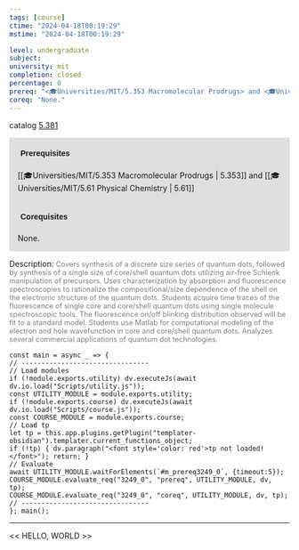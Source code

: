 ```yaml
---
tags: [course]
ctime: "2024-04-18T00:19:29"
mstime: "2024-04-18T00:19:29"

level: undergraduate
subject: 
university: mit
completion: closed
percentage: 0
prereq: "<🎓Universities/MIT/5.353 Macromolecular Prodrugs> and <🎓Universities/MIT/5.61 Physical Chemistry>"
coreq: "None."
---
```


catalog [5.381](http://student.mit.edu/catalog/m5a.html#5.381)

<span style="display: block; padding: 15px; background-color: rgb(100, 100, 100, 0.2);"><font id="m_prereq3249_0" style="display: block; font-family: Arial, sans-serif; font-weight: bold; padding: 5px">Prerequisites</font><br><span id="prereq3249_0">[[🎓Universities/MIT/5.353 Macromolecular Prodrugs | 5.353]] and [[🎓Universities/MIT/5.61 Physical Chemistry | 5.61]]</span></span>
<span style="display: block; padding: 15px; background-color: rgb(100, 100, 100, 0.2);"><font id="m_coreq3249_0" style="display: block; font-family: Arial, sans-serif; font-weight: bold; padding: 5px">Corequisites</font><br><span id="coreq3249_0">None.</span></span>

<font style="">Description:</font>
<font style="color: grey; font-size: 0.8rem;">Covers synthesis of a discrete size series of quantum dots, followed by synthesis of a single size of core/shell quantum dots utilizing air-free Schlenk manipulation of precursors. Uses characterization by absorption and fluorescence spectroscopies to rationalize the compositional/size dependence of the shell on the electronic structure of the quantum dots. Students acquire time traces of the fluorescence of single core and core/shell quantum dots using single molecule spectroscopic tools. The fluorescence on/off blinking distribution observed will be fit to a standard model. Students use Matlab for computational modeling of the electron and hole wavefunction in core and core/shell quantum dots. Analyzes several commercial applications of quantum dot technologies.</font>

```dataviewjs
const main = async _ => {
// --------------------------------
// Load modules
if (!module.exports.utility) dv.executeJs(await dv.io.load("Scripts/utility.js"));
const UTILITY_MODULE = module.exports.utility;
if (!module.exports.course) dv.executeJs(await dv.io.load("Scripts/course.js"));
const COURSE_MODULE = module.exports.course;
// Load tp
let tp = this.app.plugins.getPlugin("templater-obsidian").templater.current_functions_object;
if (!tp) { dv.paragraph("<font style='color: red'>tp not loaded!</font>"); return; }
// Evaluate
await UTILITY_MODULE.waitForElements(`#m_prereq3249_0`, {timeout:5});
COURSE_MODULE.evaluate_req("3249_0", "prereq", UTILITY_MODULE, dv, tp);
COURSE_MODULE.evaluate_req("3249_0", "coreq", UTILITY_MODULE, dv, tp);
// --------------------------------
}; main();
```

---

<< HELLO, WORLD >>
